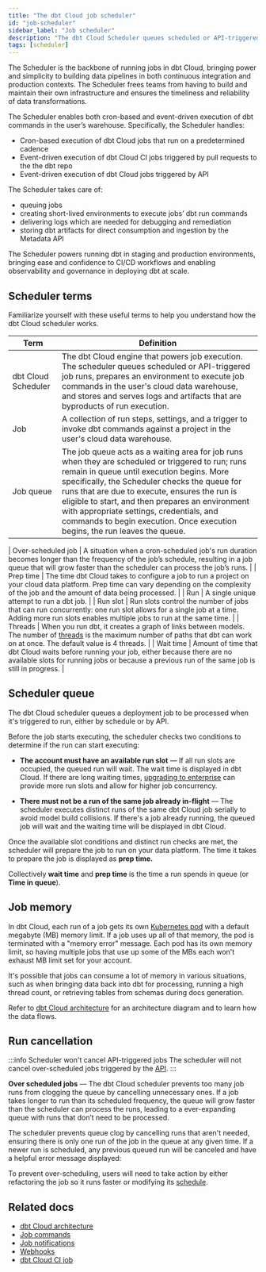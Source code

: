 ```yaml
---
title: "The dbt Cloud job scheduler"
id: "job-scheduler"
sidebar_label: "Job scheduler"
description: "The dbt Cloud Scheduler queues scheduled or API-triggered runs, before preparing the job to enter cloud data platform. Build observability into transformation workflows with the in-app scheduling, logging, and alerting." 
tags: [scheduler]
---
```


The Scheduler is the backbone of running jobs in dbt Cloud, bringing power and simplicity to building data pipelines in both continuous integration and production contexts. The Scheduler frees teams from having to build and maintain their own infrastructure and ensures the timeliness and reliability of data transformations.

The Scheduler enables both cron-based and event-driven execution of dbt commands in the user’s warehouse. Specifically, the Scheduler handles:

- Cron-based execution of dbt Cloud jobs that run on a predetermined cadence
- Event-driven execution of dbt Cloud CI jobs triggered by pull requests to the the dbt repo
- Event-driven execution of dbt Cloud jobs triggered by API

The Scheduler takes care of:
- queuing jobs
- creating short-lived environments to execute jobs’ dbt run commands
- delivering logs which are needed for debugging and remediation
- storing dbt artifacts for direct consumption and ingestion by the Metadata API

The Scheduler powers running dbt in staging and production environments, bringing ease and confidence to CI/CD workflows and enabling observability and governance in deploying dbt at scale.

## Scheduler terms

Familiarize yourself with these useful terms to help you understand how the dbt Cloud scheduler works.

| Term | Definition |
| --- | --- |
| dbt Cloud Scheduler | The dbt Cloud engine that powers job execution. The scheduler queues scheduled or API-triggered job runs, prepares an environment to execute job commands in the user's cloud data warehouse, and stores and serves logs and artifacts that are byproducts of run execution. |
| Job | A collection of run steps, settings, and a trigger to invoke dbt commands against a project in the user's cloud data warehouse. |
| Job queue | The job queue acts as a waiting area for job runs when they are scheduled or triggered to run; runs remain in queue until execution begins. More specifically, the Scheduler checks the queue for runs that are due to execute, ensures the run is eligible to start, and then prepares an environment with appropriate settings, credentials, and commands to begin execution. Once execution begins, the run leaves the queue. |

| Over-scheduled job | A situation when a cron-scheduled job's run duration becomes longer than the frequency of the job’s schedule, resulting in a job queue that will grow faster than the scheduler can process the job’s runs. |
| Prep time | The time dbt Cloud takes to configure a job to run a project on your cloud data platform. Prep time can vary depending on the complexity of the job and the amount of data being processed. |
| Run | A single unique attempt to run a dbt job. |
| Run slot | Run slots control the number of jobs that can run concurrently: one run slot allows for a single job at a time. Adding more run slots enables multiple jobs to run at the same time. |
| Threads | When you run dbt, it creates a graph of links between models. The number of [threads](/docs/core/connection-profiles#understanding-threads) is the maximum number of paths that dbt can work on at once. The default value is 4 threads. |
| Wait time | Amount of time that dbt Cloud waits before running your job, either because there are no available slots for running jobs or because a previous run of the same job is still in progress. |


## Scheduler queue

The dbt Cloud scheduler queues a deployment job to be processed when it's triggered to run, either by schedule or by API. 

Before the job starts executing, the scheduler checks two conditions to determine if the run can start executing:

- **The account must have an available run slot** &mdash; If all run slots are occupied, the queued run will wait. The wait time is displayed in dbt Cloud. If there are long waiting times, [upgrading to enterprise](https://www.getdbt.com/contact/) can provide more run slots and allow for higher job concurrency.

- **There must not be a run of the same job already in-flight** &mdash; The scheduler executes distinct runs of the same dbt Cloud job serially to avoid model build collisions. If there's a job already running, the queued job will wait and the waiting time will be displayed in dbt Cloud.

Once the available slot conditions and distinct run checks are met, the scheduler will prepare the job to run on your data platform. The time it takes to prepare the job is displayed as **prep time.**

Collectively **wait time** and **prep time** is the time a run spends in queue (or **Time in queue**).

<Lightbox src="/img/docs/dbt-cloud/deployment/deploy-scheduler.jpg" width="85%" title="An overview of a dbt Cloud job run"/>

## Job memory

In dbt Cloud, each run of a job gets its own [Kubernetes pod](https://en.wikipedia.org/wiki/Kubernetes) with a default megabyte (MB) memory limit. If a job uses up all of that memory, the pod is terminated with a "memory error" message. Each pod has its own memory limit, so having multiple jobs that use up some of the MBs each won't exhaust MB limit set for your account.

It's possible that jobs can consume a lot of memory in various situations, such as when bringing data back into dbt for processing, running a high thread count, or retrieving tables from schemas during docs generation.

Refer to [dbt Cloud architecture](/docs/cloud/about-cloud/architecture) for an architecture diagram and to learn how the data flows.


<!-- leaving space for CI job treatment, runtime, warm up pods updates

-->

## Run cancellation

:::info Scheduler won't cancel API-triggered jobs 
The scheduler will not cancel over-scheduled jobs triggered by the [API](/docs/dbt-cloud-apis/overview).
:::

**Over scheduled jobs** &mdash; The dbt Cloud scheduler prevents too many job runs from clogging the queue by cancelling unnecessary ones. If a job takes longer to run than its scheduled frequency, the queue will grow faster than the scheduler can process the runs, leading to a ever-expanding queue with runs that don’t need to be processed. 

The scheduler prevents queue clog by cancelling runs that aren't needed, ensuring there is only one run of the job in the queue at any given time. If a newer run is scheduled, any previous queued run will be canceled and have a helpful error message displayed:

<Lightbox src="/img/docs/dbt-cloud/deployment/run-error-message.jpg" width="85%" title="The cancelled runs display a helpful error message explaining why the run was cancelled and recommendations"/>

To prevent over-scheduling, users will need to take action by either refactoring the job so it runs faster or modifying its [schedule](/docs/deploy/job-triggers).

## Related docs
- [dbt Cloud architecture](/docs/cloud/about-cloud/architecture#about-dbt-cloud-architecture)
- [Job commands](/docs/deploy/job-commands)
- [Job notifications](/docs/deploy/job-notifications)
- [Webhooks](/docs/deploy/webhooks)
- [dbt Cloud CI job](/docs/deploy/cloud-ci-job)





